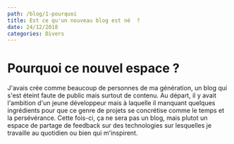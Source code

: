 ```yaml
---
path: /blog/1-pourquoi
title: Est ce qu'un nouveau blog est né  ?
date: 24/12/2018
categories: Divers
---
```

# Pourquoi ce nouvel espace ?
J'avais crée comme beaucoup de personnes de ma génération, un blog qui s'est éteint faute de public mais surtout de contenu. Au départ, il y avait l'ambition d'un jeune développeur mais à laquelle il manquant quelques ingrédients pour que ce genre de projets se concrétise comme le temps et la persévérance. 
Cette fois-ci, ça ne sera pas un blog, mais plutot un espace de partage de feedback sur des technologies sur lesquelles je travaille au quotidien ou bien qui m'inspirent. 

